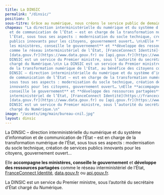 ```yaml
---
title: La DINSIC
permalink: "/dinsic/"
position: 5
sous-titre: Grâce au numérique, nous créons le service public de demain
chapeau: "La direction interministérielle du numérique et du système d’information
  et de communication de l’État – est en charge de la transformation numérique de
  l’État, sous tous ses aspects : modernisation du socle technique, création de services
  publics innovants pour les citoyens, gouvernement ouvert… \n\nElle **accompagne
  les ministères, conseille le gouvernement** et **développe des ressources partagées**
  comme le réseau interministériel de l’État, [FranceConnect Identité](https://franceconnect.gouv.fr),
  [data.gouv.fr](https://www.data.gouv.fr) ou [api.gouv.fr](https://www.api.gouv.fr).\n\nLa
  DINSIC est un service du Premier ministre, sous l’autorité du secrétaire d’État
  chargé du Numérique.\n\n La DINSIC est un service du Premier ministre en charge
  de la transformation numérique de l'État, au bénéfice des citoyens comme des agents.\nLa
  DINSIC – direction interministérielle du numérique et du système d’information et
  de communication de l’État – est en charge de la transformation numérique de l’État,
  sous tous ses aspects : modernisation du socle technique, création de services publics
  innovants pour les citoyens, gouvernement ouvert… \nElle **accompagne les ministères,
  conseille le gouvernement** et **développe des ressources partagées** comme le réseau
  interministériel de l’État, [FranceConnect Identité](https://franceconnect.gouv.fr),
  [data.gouv.fr](https://www.data.gouv.fr) ou [api.gouv.fr](https://www.api.gouv.fr).\n\nLa
  DINSIC est un service du Premier ministre, sous l’autorité du secrétaire d’État
  chargé du Numérique.\n"
image: "/assets/img/main/bureau-cnil.jpg"
layout: dinsic
---
```


La DINSIC – direction interministérielle du numérique et du système d’information
et de communication de l’État – est en charge de la transformation numérique de
l’État, sous tous ses aspects : modernisation du socle technique, création de services
publics innovants pour les citoyens, gouvernement ouvert… 

Elle **accompagne les ministères, conseille le gouvernement** et **développe des ressources partagées** comme le réseau interministériel de l’État, [FranceConnect Identité](https://franceconnect.gouv.fr), [data.gouv.fr](https://www.data.gouv.fr) ou [api.gouv.fr](https://www.api.gouv.fr).

La DINSIC est un service du Premier ministre, sous l’autorité du secrétaire d’État chargé du Numérique.
